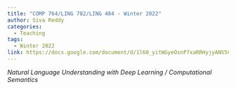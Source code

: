 ```yaml
---
title: "COMP 764/LING 782/LING 484 - Winter 2022"
author: Siva Reddy
categories:
  - Teaching
tags:
  - Winter 2022
link: https://docs.google.com/document/d/1l60_yitWGyeOsnP7xaRRHyjyANS5CJDcTqpoTPHSAX8
---
```


*Natural Language Understanding with Deep Learning / Computational Semantics*

